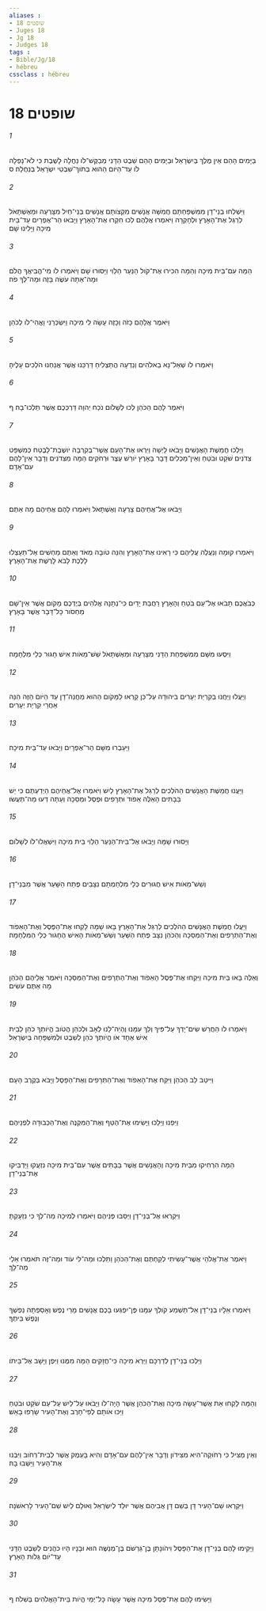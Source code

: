 ```yaml
---
aliases : 
- שופטים 18
- Juges 18
- Jg 18
- Judges 18
tags : 
- Bible/Jg/18
- hébreu
cssclass : hébreu
---
```


# שופטים 18

###### 1
בַּיָּמִים הָהֵם אֵין מֶלֶךְ בְּיִשְׂרָאֵל וּבַיָּמִים הָהֵם שֵׁבֶט הַדָּנִי מְבַקֶּשׁ־לֹו נַחֲלָה לָשֶׁבֶת כִּי לֹא־נָפְלָה לֹּו עַד־הַיֹּום הַהוּא בְּתֹוךְ־שִׁבְטֵי יִשְׂרָאֵל בְּנַחֲלָה׃ ס
###### 2
וַיִּשְׁלְחוּ בְנֵי־דָן מִמִּשְׁפַּחְתָּם חֲמִשָּׁה אֲנָשִׁים מִקְצֹותָם אֲנָשִׁים בְּנֵי־חַיִל מִצָּרְעָה וּמֵאֶשְׁתָּאֹל לְרַגֵּל אֶת־הָאָרֶץ וּלְחָקְרָהּ וַיֹּאמְרוּ אֲלֵהֶם לְכוּ חִקְרוּ אֶת־הָאָרֶץ וַיָּבֹאוּ הַר־אֶפְרַיִם עַד־בֵּית מִיכָה וַיָּלִינוּ שָׁם׃
###### 3
הֵמָּה עִם־בֵּית מִיכָה וְהֵמָּה הִכִּירוּ אֶת־קֹול הַנַּעַר הַלֵּוִי וַיָּסוּרוּ שָׁם וַיֹּאמְרוּ לֹו מִי־הֱבִיאֲךָ הֲלֹם וּמָה־אַתָּה עֹשֶׂה בָּזֶה וּמַה־לְּךָ פֹה׃
###### 4
וַיֹּאמֶר אֲלֵהֶם כָּזֹה וְכָזֶה עָשָׂה לִי מִיכָה וַיִּשְׂכְּרֵנִי וָאֱהִי־לֹו לְכֹהֵן׃
###### 5
וַיֹּאמְרוּ לֹו שְׁאַל־נָא בֵאלֹהִים וְנֵדְעָה הֲתַצְלִיחַ דַּרְכֵּנוּ אֲשֶׁר אֲנַחְנוּ הֹלְכִים עָלֶיהָ׃
###### 6
וַיֹּאמֶר לָהֶם הַכֹּהֵן לְכוּ לְשָׁלֹום נֹכַח יְהוָה דַּרְכְּכֶם אֲשֶׁר תֵּלְכוּ־בָהּ׃ ף
###### 7
וַיֵּלְכוּ חֲמֵשֶׁת הָאֲנָשִׁים וַיָּבֹאוּ לָיְשָׁה וַיִּרְאוּ אֶת־הָעָם אֲשֶׁר־בְּקִרְבָּהּ יֹושֶׁבֶת־לָבֶטַח כְּמִשְׁפַּט צִדֹנִים שֹׁקֵט וּבֹטֵחַ וְאֵין־מַכְלִים דָּבָר בָּאָרֶץ יֹורֵשׁ עֶצֶר וּרְחֹקִים הֵמָּה מִצִּדֹנִים וְדָבָר אֵין־לָהֶם עִם־אָדָם׃
###### 8
וַיָּבֹאוּ אֶל־אֲחֵיהֶם צָרְעָה וְאֶשְׁתָּאֹל וַיֹּאמְרוּ לָהֶם אֲחֵיהֶם מָה אַתֶּם׃
###### 9
וַיֹּאמְרוּ קוּמָה וְנַעֲלֶה עֲלֵיהֶם כִּי רָאִינוּ אֶת־הָאָרֶץ וְהִנֵּה טֹובָה מְאֹד וְאַתֶּם מַחְשִׁים אַל־תֵּעָצְלוּ לָלֶכֶת לָבֹא לָרֶשֶׁת אֶת־הָאָרֶץ׃
###### 10
כְּבֹאֲכֶם תָּבֹאוּ אֶל־עַם בֹּטֵחַ וְהָאָרֶץ רַחֲבַת יָדַיִם כִּי־נְתָנָהּ אֱלֹהִים בְּיֶדְכֶם מָקֹום אֲשֶׁר אֵין־שָׁם מַחְסֹור כָּל־דָּבָר אֲשֶׁר בָּאָרֶץ׃
###### 11
וַיִּסְעוּ מִשָּׁם מִמִּשְׁפַּחַת הַדָּנִי מִצָּרְעָה וּמֵאֶשְׁתָּאֹל שֵׁשׁ־מֵאֹות אִישׁ חָגוּר כְּלֵי מִלְחָמָה׃
###### 12
וַיַּעֲלוּ וַיַּחֲנוּ בְּקִרְיַת יְעָרִים בִּיהוּדָה עַל־כֵּן קָרְאוּ לַמָּקֹום הַהוּא מַחֲנֵה־דָן עַד הַיֹּום הַזֶּה הִנֵּה אַחֲרֵי קִרְיַת יְעָרִים׃
###### 13
וַיַּעַבְרוּ מִשָּׁם הַר־אֶפְרָיִם וַיָּבֹאוּ עַד־בֵּית מִיכָה׃
###### 14
וַיַּעֲנוּ חֲמֵשֶׁת הָאֲנָשִׁים הַהֹלְכִים לְרַגֵּל אֶת־הָאָרֶץ לַיִשׁ וַיֹּאמְרוּ אֶל־אֲחֵיהֶם הַיְדַעְתֶּם כִּי יֵשׁ בַּבָּתִּים הָאֵלֶּה אֵפֹוד וּתְרָפִים וּפֶסֶל וּמַסֵּכָה וְעַתָּה דְּעוּ מַה־תַּעֲשׂוּ׃
###### 15
וַיָּסוּרוּ שָׁמָּה וַיָּבֹאוּ אֶל־בֵּית־הַנַּעַר הַלֵּוִי בֵּית מִיכָה וַיִּשְׁאֲלוּ־לֹו לְשָׁלֹום׃
###### 16
וְשֵׁשׁ־מֵאֹות אִישׁ חֲגוּרִים כְּלֵי מִלְחַמְתָּם נִצָּבִים פֶּתַח הַשָּׁעַר אֲשֶׁר מִבְּנֵי־דָן׃
###### 17
וַיַּעֲלוּ חֲמֵשֶׁת הָאֲנָשִׁים הַהֹלְכִים לְרַגֵּל אֶת־הָאָרֶץ בָּאוּ שָׁמָּה לָקְחוּ אֶת־הַפֶּסֶל וְאֶת־הָאֵפֹוד וְאֶת־הַתְּרָפִים וְאֶת־הַמַּסֵּכָה וְהַכֹּהֵן נִצָּב פֶּתַח הַשַּׁעַר וְשֵׁשׁ־מֵאֹות הָאִישׁ הֶחָגוּר כְּלֵי הַמִּלְחָמָה׃
###### 18
וְאֵלֶּה בָּאוּ בֵּית מִיכָה וַיִּקְחוּ אֶת־פֶּסֶל הָאֵפֹוד וְאֶת־הַתְּרָפִים וְאֶת־הַמַּסֵּכָה וַיֹּאמֶר אֲלֵיהֶם הַכֹּהֵן מָה אַתֶּם עֹשִׂים׃
###### 19
וַיֹּאמְרוּ לֹו הַחֲרֵשׁ שִׂים־יָדְךָ עַל־פִּיךָ וְלֵךְ עִמָּנוּ וֶהְיֵה־לָנוּ לְאָב וּלְכֹהֵן הֲטֹוב הֱיֹותְךָ כֹהֵן לְבֵית אִישׁ אֶחָד אֹו הֱיֹותְךָ כֹהֵן לְשֵׁבֶט וּלְמִשְׁפָּחָה בְּיִשְׂרָאֵל׃
###### 20
וַיִּיטַב לֵב הַכֹּהֵן וַיִּקַּח אֶת־הָאֵפֹוד וְאֶת־הַתְּרָפִים וְאֶת־הַפָּסֶל וַיָּבֹא בְּקֶרֶב הָעָם׃
###### 21
וַיִּפְנוּ וַיֵּלֵכוּ וַיָּשִׂימוּ אֶת־הַטַּף וְאֶת־הַמִּקְנֶה וְאֶת־הַכְּבוּדָּה לִפְנֵיהֶם׃
###### 22
הֵמָּה הִרְחִיקוּ מִבֵּית מִיכָה וְהָאֲנָשִׁים אֲשֶׁר בַּבָּתִּים אֲשֶׁר עִם־בֵּית מִיכָה נִזְעֲקוּ וַיַּדְבִּיקוּ אֶת־בְּנֵי־דָן׃
###### 23
וַיִּקְרְאוּ אֶל־בְּנֵי־דָן וַיַּסֵּבּוּ פְּנֵיהֶם וַיֹּאמְרוּ לְמִיכָה מַה־לְּךָ כִּי נִזְעָקְתָּ׃
###### 24
וַיֹּאמֶר אֶת־אֱלֹהַי אֲשֶׁר־עָשִׂיתִי לְקַחְתֶּם וְאֶת־הַכֹּהֵן וַתֵּלְכוּ וּמַה־לִּי עֹוד וּמַה־זֶּה תֹּאמְרוּ אֵלַי מַה־לָּךְ׃
###### 25
וַיֹּאמְרוּ אֵלָיו בְּנֵי־דָן אַל־תַּשְׁמַע קֹולְךָ עִמָּנוּ פֶּן־יִפְגְּעוּ בָכֶם אֲנָשִׁים מָרֵי נֶפֶשׁ וְאָסַפְתָּה נַפְשְׁךָ וְנֶפֶשׁ בֵּיתֶךָ׃
###### 26
וַיֵּלְכוּ בְנֵי־דָן לְדַרְכָּם וַיַּרְא מִיכָה כִּי־חֲזָקִים הֵמָּה מִמֶּנּוּ וַיִּפֶן וַיָּשָׁב אֶל־בֵּיתֹו׃
###### 27
וְהֵמָּה לָקְחוּ אֵת אֲשֶׁר־עָשָׂה מִיכָה וְאֶת־הַכֹּהֵן אֲשֶׁר הָיָה־לֹו וַיָּבֹאוּ עַל־לַיִשׁ עַל־עַם שֹׁקֵט וּבֹטֵחַ וַיַּכּוּ אֹותָם לְפִי־חָרֶב וְאֶת־הָעִיר שָׂרְפוּ בָאֵשׁ׃
###### 28
וְאֵין מַצִּיל כִּי רְחֹוקָה־הִיא מִצִּידֹון וְדָבָר אֵין־לָהֶם עִם־אָדָם וְהִיא בָּעֵמֶק אֲשֶׁר לְבֵית־רְחֹוב וַיִּבְנוּ אֶת־הָעִיר וַיֵּשְׁבוּ בָהּ׃
###### 29
וַיִּקְרְאוּ שֵׁם־הָעִיר דָּן בְּשֵׁם דָּן אֲבִיהֶם אֲשֶׁר יוּלַּד לְיִשְׂרָאֵל וְאוּלָם לַיִשׁ שֵׁם־הָעִיר לָרִאשֹׁנָה׃
###### 30
וַיָּקִימוּ לָהֶם בְּנֵי־דָן אֶת־הַפָּסֶל וִיהֹונָתָן בֶּן־גֵּרְשֹׁם בֶּן־מְנַשֶּׁה הוּא וּבָנָיו הָיוּ כֹהֲנִים לְשֵׁבֶט הַדָּנִי עַד־יֹום גְּלֹות הָאָרֶץ׃
###### 31
וַיָּשִׂימוּ לָהֶם אֶת־פֶּסֶל מִיכָה אֲשֶׁר עָשָׂה כָּל־יְמֵי הֱיֹות בֵּית־הָאֱלֹהִים בְּשִׁלֹה׃ ף
